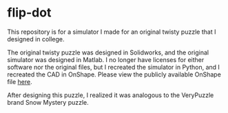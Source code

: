 # flip-dot

This repository is for a simulator I made for an original twisty puzzle that I designed in college.

The original twisty puzzle was designed in Solidworks, and the original simulator was designed in Matlab. I no longer have licenses for either software nor the original files, but I recreated the simulator in Python, and I recreated the CAD in OnShape. Please view the publicly available OnShape file [here](https://cad.onshape.com/documents/6d13049500a96a43bc1b0cea/w/c66486e3c31c34519027e35c/e/2db2d1c96ce384fada7534fc?renderMode=0&uiState=6177407539ccad7c71141ecd).

After designing this puzzle, I realized it was analogous to the VeryPuzzle brand Snow Mystery puzzle.
